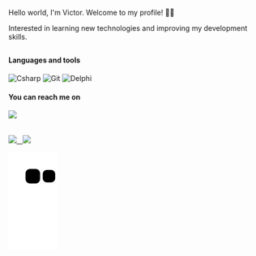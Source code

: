 Hello world, I'm Victor. Welcome to my profile! 👋🏼 

Interested in learning new technologies and improving my development skills.
##
<div style="display: inline_block">
  <h4>Languages ​​and tools</h4>
  
  
  
  ![Csharp](https://img.shields.io/badge/C%23-239120?style=for-the-badge&logo=c-sharp&logoColor=white)
  ![Git](https://img.shields.io/badge/GIT-000000?style=for-the-badge&logo=git&logoColor=F05032)
  ![Delphi](https://img.shields.io/badge/Delphi-B22222?style=for-the-badge&logo=delphi&logoColor=white)
  
  <h4>You can reach me on</h4>
  
  <a href = "mailto:victor.rigon7@gmail.com"><img src="https://img.shields.io/badge/-Gmail-%23333?style=for-the-badge&logo=gmail&logoColor=white" target="_blank"></a>
</div>  

##
  
<div>
  <a href="https://github.com/VictorRigon">
  <img height="150em" src="https://github-readme-stats.vercel.app/api?username=VictorRigon&show_icons=true&theme=radical&include_all_commits=true&count_private=true"/>&nbsp;&nbsp;
  <img height="150em" src="https://github-readme-stats.vercel.app/api/top-langs/?username=VictorRigon&layout=compact&langs_count=7&theme=radical"/>
</div>

![snake gif](https://github.com/MaikonPanazzolo/MaikonPanazzolo/blob/output/github-contribution-grid-snake.svg)
